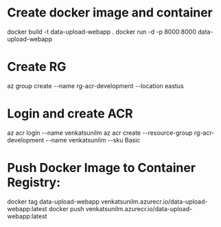 # Create docker image and container

docker build -t data-upload-webapp .
docker run -d -p 8000:8000 data-upload-webapp

# Create RG

az group create --name rg-acr-development --location eastus

# Login and create ACR

az acr login --name venkatsunilm
az acr create --resource-group rg-acr-development --name venkatsunilm --sku Basic

# Push Docker Image to Container Registry:

docker tag data-upload-webapp venkatsunilm.azurecr.io/data-upload-webapp:latest
docker push venkatsunilm.azurecr.io/data-upload-webapp:latest

<!-- acr_registry_name = "venkatsunilm"
aks_cluster_name = "aks-development"
aks_rg_name = "rg-development" -->
